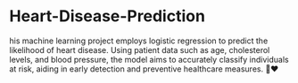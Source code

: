 # Heart-Disease-Prediction
his machine learning project employs logistic regression to predict the likelihood of heart disease. Using patient data such as age, cholesterol levels, and blood pressure, the model aims to accurately classify individuals at risk, aiding in early detection and preventive healthcare measures. 🌟❤️
